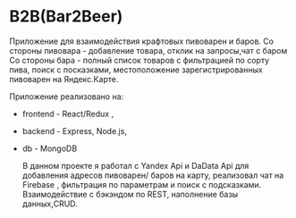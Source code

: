 # B2B(Bar2Beer)
Приложение для взаимодействия крафтовых пивоварен и баров. 
Со стороны пивовара - добавление товара, отклик на запросы,чат с баром
Со стороны бара - полный список товаров с фильтрацией по сорту пива, поиск с посказками, местоположение зарегистрированных  пивоварен на Яндекс.Карте.

Приложение реализовано на:
- frontend - React/Redux ,  
- backend - Express, Node.js,  
- db - MongoDB   
                  
   В данном проекте я работал с Yandex Api и DaData Api для добавления адресов пивоварен/ баров на карту, реализовал чат на Firebase , фильтрация по параметрам и поиск с подсказками. Взаимодействие с бэкэндом по REST, наполнение базы данных,CRUD.
